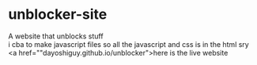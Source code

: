 # unblocker-site
A website that unblocks stuff
<br>i cba to make javascript files so all the javascript and css is in the html sry
<br><a href=""dayoshiguy.github.io/unblocker">here is the live website</a>
